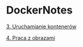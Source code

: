 # DockerNotes

[3. Uruchamianie kontenerów](./uruchamianie-kontenerów/README.md)

[4. Praca z obrazami](./4-praca-z-obrazami/README.md)